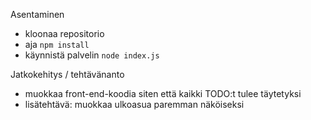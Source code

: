 Asentaminen
- kloonaa repositorio
- aja `npm install`
- käynnistä palvelin `node index.js`

Jatkokehitys / tehtävänanto
- muokkaa front-end-koodia siten että kaikki TODO:t tulee täytetyksi
- lisätehtävä: muokkaa ulkoasua paremman näköiseksi
